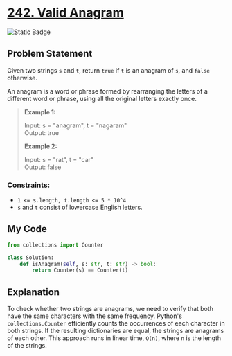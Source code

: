 # [242. Valid Anagram](https://leetcode.com/problems/valid-anagram)

![Static Badge](https://img.shields.io/badge/Difficulty-Easy-brightgreen)

## Problem Statement

Given two strings `s` and `t`, return `true` if `t` is an anagram of `s`, and `false` otherwise.

An anagram is a word or phrase formed by rearranging the letters of a different word or phrase, using all the original letters exactly once.

> **Example 1:**
>
> Input: s = "anagram", t = "nagaram"  
> Output: true  
>
> **Example 2:**
>
> Input: s = "rat", t = "car"  
> Output: false  

### Constraints:
- `1 <= s.length, t.length <= 5 * 10^4`
- `s` and `t` consist of lowercase English letters.

## My Code

```python
from collections import Counter

class Solution:
    def isAnagram(self, s: str, t: str) -> bool:
        return Counter(s) == Counter(t)
```

## Explanation

To check whether two strings are anagrams, we need to verify that both have the same characters with the same frequency. Python's `collections.Counter` efficiently counts the occurrences of each character in both strings. If the resulting dictionaries are equal, the strings are anagrams of each other. This approach runs in linear time, `O(n)`, where `n` is the length of the strings.

